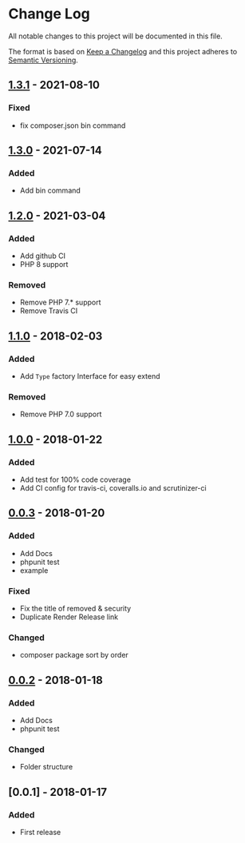 # Change Log
All notable changes to this project will be documented in this file.

The format is based on [Keep a Changelog](https://keepachangelog.com/en/1.0.0/)
and this project adheres to [Semantic Versioning](https://semver.org/spec/v2.0.0.html).

## [1.3.1] - 2021-08-10
### Fixed
- fix composer.json bin command

## [1.3.0] - 2021-07-14
### Added
- Add bin command

## [1.2.0] - 2021-03-04
### Added
- Add github CI
- PHP 8 support

### Removed
- Remove PHP 7.* support
- Remove Travis CI

## [1.1.0] - 2018-02-03
### Added
- Add `Type` factory Interface for easy extend

### Removed
- Remove PHP 7.0 support

## [1.0.0] - 2018-01-22
### Added
- Add test for 100% code coverage
- Add CI config for travis-ci, coveralls.io and scrutinizer-ci

## [0.0.3] - 2018-01-20
### Added
- Add Docs
- phpunit test
- example

### Fixed
- Fix the title of removed & security
- Duplicate Render Release link

### Changed
- composer package sort by order

## [0.0.2] - 2018-01-18
### Added
- Add Docs
- phpunit test

### Changed
- Folder structure

## [0.0.1] - 2018-01-17
### Added
- First release

[1.3.1]: https://github.com/iLexN/keep-a-change-log/compare/1.3.0...1.3.1
[1.3.0]: https://github.com/iLexN/keep-a-change-log/compare/1.2.0...1.3.0
[1.2.0]: https://github.com/iLexN/keep-a-change-log/compare/1.1.0...1.2.0
[1.1.0]: https://github.com/iLexN/keep-a-change-log/compare/1.0.0...1.1.0
[1.0.0]: https://github.com/iLexN/keep-a-change-log/compare/0.0.3...1.0.0
[0.0.3]: https://github.com/iLexN/keep-a-change-log/compare/0.0.2...0.0.3
[0.0.2]: https://github.com/iLexN/keep-a-change-log/compare/0.0.1...0.0.2
